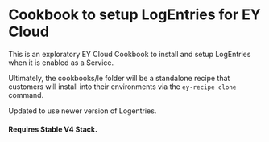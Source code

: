 # Cookbook to setup LogEntries for EY Cloud

This is an exploratory EY Cloud Cookbook to install and setup LogEntries when it is enabled as a Service.

Ultimately, the cookbooks/le folder will be a standalone recipe that customers will install into their environments via the `ey-recipe clone` command.

Updated to use newer version of Logentries. 

#### Requires Stable V4 Stack.
